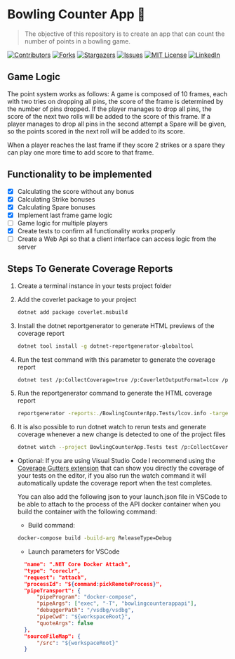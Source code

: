 # Bowling Counter App 🎳

> The objective of this repository is to create an app that can count the number of points in a bowling game.

[![Contributors][contributors-shield]][contributors-url]
[![Forks][forks-shield]][forks-url]
[![Stargazers][stars-shield]][stars-url]
[![Issues][issues-shield]][issues-url]
[![MIT License][license-shield]][license-url]
[![LinkedIn][linkedin-shield]][linkedin-url]

## Game Logic

The point system works as follows: A game is composed of 10 frames, each with two tries on dropping all pins, the score of the frame is determined by the number of pins dropped.
If the player manages to drop all pins, the score of the next two rolls will be added to the score of this frame. If a player manages to drop all pins in the second attempt a Spare will be given, so the points scored in the next roll will be added to its score.

When a player reaches the last frame if they score 2 strikes or a spare they can play one more time to add score to that frame.

## Functionality to be implemented

- [x] Calculating the score without any bonus
- [x] Calculating Strike bonuses
- [x] Calculating Spare bonuses
- [x] Implement last frame game logic
- [ ] Game logic for multiple players
- [x] Create tests to confirm all functionality works properly
- [ ] Create a Web Api so that a client interface can access logic from the server

## Steps To Generate Coverage Reports

1. Create a terminal instance in your tests project folder
2. Add the coverlet package to your project

    ``` bash
    dotnet add package coverlet.msbuild
    ```

3. Install the dotnet reportgenerator to generate HTML previews of the coverage report

    ``` bash
    dotnet tool install -g dotnet-reportgenerator-globaltool
    ```

4. Run the test command with this parameter to generate the coverage report

    ``` bash
    dotnet test /p:CollectCoverage=true /p:CoverletOutputFormat=lcov /p:CoverletOutput=./lcov.info ./BowlingCounterApp.Tests
    ```

5. Run the reportgenerator command to generate the HTML coverage report

    ``` bash
    reportgenerator -reports:./BowlingCounterApp.Tests/lcov.info -targetdir:coveragereport -reporttypes:Html
    ```

6. It is also possible to run dotnet watch to rerun tests and generate coverage whenever a new change is detected to one of the project files

    ``` bash
    dotnet watch --project BowlingCounterApp.Tests test /p:CollectCoverage=true /p:CoverletOutputFormat=lcov /p:CoverletOutput=./lcov.info
    ```

- Optional:
  If you are using Visual Studio Code I recommend using the [Coverage Gutters extension](https://marketplace.visualstudio.com/items?itemName=ryanluker.vscode-coverage-gutters) that can show you directly the coverage of your tests on the editor, if you also run the watch command it will automatically update the coverage report when the test completes.

  You can also add the following json to your launch.json file in VSCode to be able to attach to the process of the API docker container when you build the container with the following command:

  - Build command:

  ```bash
  docker-compose build -build-arg ReleaseType=Debug
  ```

  - Launch parameters for VSCode

  ```Json
    "name": ".NET Core Docker Attach",
    "type": "coreclr",
    "request": "attach",
    "processId": "${command:pickRemoteProcess}",
    "pipeTransport": {
        "pipeProgram": "docker-compose",
        "pipeArgs": ["exec", "-T", "bowlingcounterappapi"],
        "debuggerPath": "/vsdbg/vsdbg",
        "pipeCwd": "${workspaceRoot}",
        "quoteArgs": false
    },
    "sourceFileMap": {
        "/src": "${workspaceRoot}"
    }
  ```

[contributors-shield]: https://img.shields.io/github/issues/Henriqueba210/BowlingCounterApp?style=flat-square
[contributors-url]: https://github.com/Henriqueba210/BowlingCounterApp/graphs/contributors
[forks-shield]: https://img.shields.io/github/forks/Henriqueba210/BowlingCounterApp?style=flat-square
[forks-url]: https://github.com/Henriqueba210/BowlingCounterApp/network
[stars-shield]: https://img.shields.io/github/stars/Henriqueba210/BowlingCounterApp?style=flat-square
[stars-url]: https://github.com/Henriqueba210/BowlingCounterApp/stargazers
[issues-shield]: https://img.shields.io/github/issues/Henriqueba210/BowlingCounterApp?style=flat-square
[issues-url]: https://github.com/Henriqueba210/BowlingCounterApp/issues
[license-shield]: https://img.shields.io/github/license/Henriqueba210/BowlingCounterApp?style=flat-square
[license-url]: https://github.com/Henriqueba210/BowlingCounterApp/blob/main/LICENSE
[linkedin-shield]: https://img.shields.io/badge/-LinkedIn-black.svg?style=flat-square&logo=linkedin&colorB=555
[linkedin-url]: https://www.linkedin.com/in/henrique-barros-de-almeida-1411a0177/
